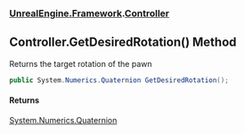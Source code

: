 ### [UnrealEngine.Framework](UnrealEngine_Framework.md 'UnrealEngine.Framework').[Controller](Controller.md 'UnrealEngine.Framework.Controller')
## Controller.GetDesiredRotation() Method
Returns the target rotation of the pawn  
```csharp
public System.Numerics.Quaternion GetDesiredRotation();
```
#### Returns
[System.Numerics.Quaternion](https://docs.microsoft.com/en-us/dotnet/api/System.Numerics.Quaternion 'System.Numerics.Quaternion')  
